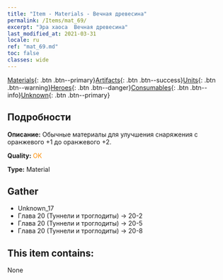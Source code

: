 ```yaml
---
title: "Item - Materials - Вечная древесина"
permalink: /Items/mat_69/
excerpt: "Эра хаоса  Вечная древесина"
last_modified_at: 2021-03-31
locale: ru
ref: "mat_69.md"
toc: false
classes: wide
---
```

 [Materials](/ru/Items/){: .btn .btn--primary}[Artifacts](/ru/Items/Artifacts/){: .btn .btn--success}[Units](/ru/Items/Units/){: .btn .btn--warning}[Heroes](/ru/Items/Heroes/){: .btn .btn--danger}[Consumables](/ru/Items/Consumables/){: .btn .btn--info}[Unknown](/ru/Items/Unknown/){: .btn .btn--primary}

## Подробности
 **Описание:** Обычные материалы для улучшения снаряжения c оранжевого +1 до оранжевого +2.

 **Quality:** <span style="color: #FF8C00">OK</span>

 **Type:** Material

## Gather

*    Unknown_17 
*    Глава 20 (Туннели и троглодиты) -> 20-2 
*    Глава 20 (Туннели и троглодиты) -> 20-5 
*    Глава 20 (Туннели и троглодиты) -> 20-8 

## This item contains:

  None

